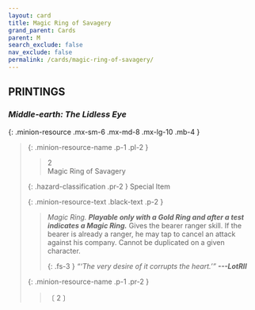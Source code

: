 ```yaml
---
layout: card
title: Magic Ring of Savagery
grand_parent: Cards
parent: M
search_exclude: false
nav_exclude: false
permalink: /cards/magic-ring-of-savagery/
---
```


## PRINTINGS


### _Middle-earth: The Lidless Eye_

{: .minion-resource .mx-sm-6 .mx-md-8 .mx-lg-10 .mb-4 }
> {: .minion-resource-name .p-1 .pl-2 }
> > <div class="hazard-mp">2</div>
> > <div class="card-name">Magic Ring of Savagery</div>
>
> {: .hazard-classification .pr-2 }
> Special Item
>
> {: .minion-resource-text .black-text .p-2 }
> > _Magic Ring._ ***Playable only with a Gold Ring and after a test indicates a Magic Ring.*** Gives the bearer ranger skill. If the bearer is already a ranger, he may tap to cancel an attack against his company. Cannot be duplicated on a given character. 
> > 
> > {: .fs-3 } 
> > _“‘The very desire of it corrupts the heart.’”_ ***---&#65279;LotRII*** 
> 
> {: .minion-resource-name .p-1 .pr-2 }
> > <div class="card-shield"></div>
> > <div class="card-corruption-white">〔 2 〕</div>

